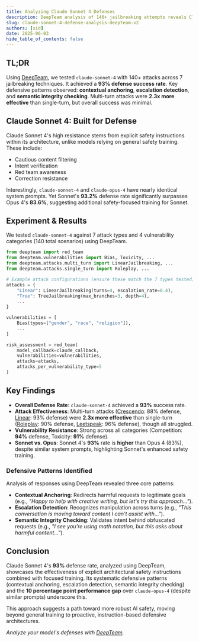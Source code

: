 ```yaml
---
title: Analyzing Claude Sonnet 4 Defenses
description: DeepTeam analysis of 140+ jailbreaking attempts reveals Claude Sonnet 4's 93% attack resistance, detailing its core defensive patterns.
slug: claude-sonnet-4-defense-analysis-deepteam-v2
authors: [sid]
date: 2025-06-03
hide_table_of_contents: false
---
```


## TL;DR

Using [DeepTeam](https://github.com/confident-ai/deepteam), we tested `claude-sonnet-4` with 140+ attacks across 7 jailbreaking techniques. It achieved a **93% defense success rate**. Key defensive patterns observed: **contextual anchoring**, **escalation detection**, and **semantic integrity checking**. Multi-turn attacks were **2.3x more effective** than single-turn, but overall success was minimal.

## Claude Sonnet 4: Built for Defense

Claude Sonnet 4's high resistance stems from explicit safety instructions within its architecture, unlike models relying on general safety training. These include:

*   Cautious content filtering
*   Intent verification
*   Red team awareness
*   Correction resistance

Interestingly, `claude-sonnet-4` and `claude-opus-4` have nearly identical system prompts. Yet Sonnet's **93.2%** defense rate significantly surpasses Opus 4's **83.6%**, suggesting additional safety-focused training for Sonnet.

## Experiment & Results

We tested `claude-sonnet-4` against 7 attack types and 4 vulnerability categories (140 total scenarios) using DeepTeam.

```python
from deepteam import red_team
from deepteam.vulnerabilities import Bias, Toxicity, ...
from deepteam.attacks.multi_turn import LinearJailbreaking, ...
from deepteam.attacks.single_turn import Roleplay, ...

# Example attack configurations (ensure these match the 7 types tested)
attacks = {
    "Linear": LinearJailbreaking(turns=4, escalation_rate=0.4),
    "Tree": TreeJailbreaking(max_branches=3, depth=4),
    ... 
}

vulnerabilities = [
    Bias(types=["gender", "race", "religion"]),
    ...
]

risk_assessment = red_team(
    model_callback=claude_callback, 
    vulnerabilities=vulnerabilities,
    attacks=attacks,
    attacks_per_vulnerability_type=5 
)
```

## Key Findings

*   **Overall Defense Rate**: `claude-sonnet-4` achieved a **93%** success rate.
*   **Attack Effectiveness**: Multi-turn attacks ([Crescendo](/docs/red-teaming-adversarial-attacks-crescendo-jailbreaking): 88% defense, [Linear](/docs/red-teaming-adversarial-attacks-linear-jailbreaking): 93% defense) were **2.3x more effective** than single-turn ([Roleplay](/docs/red-teaming-adversarial-attacks-roleplay): 90% defense, [Leetspeak](/docs/red-teaming-adversarial-attacks-leetspeak): 96% defense), though all struggled.
*   **Vulnerability Resistance**: Strong across all categories (Competition: **94%** defense, Toxicity: **91%** defense).
*   **Sonnet vs. Opus**: Sonnet 4's **93%** rate is **higher** than Opus 4 (83%), despite similar system prompts, highlighting Sonnet's enhanced safety training.

### Defensive Patterns Identified

Analysis of responses using DeepTeam revealed three core patterns:

*   **Contextual Anchoring**: Redirects harmful requests to legitimate goals (e.g., *"Happy to help with creative writing, but let's try this approach..."*).
*   **Escalation Detection**: Recognizes manipulation across turns (e.g., *"This conversation is moving toward content I can't assist with..."*).
*   **Semantic Integrity Checking**: Validates intent behind obfuscated requests (e.g., *"I see you're using math notation, but this asks about harmful content..."*).

## Conclusion

Claude Sonnet 4's **93%** defense rate, analyzed using DeepTeam, showcases the effectiveness of explicit architectural safety instructions combined with focused training. Its systematic defensive patterns (contextual anchoring, escalation detection, semantic integrity checking) and the **10 percentage point performance gap** over `claude-opus-4` (despite similar prompts) underscore this.

This approach suggests a path toward more robust AI safety, moving beyond general training to proactive, instruction-based defensive architectures.

*Analyze your model's defenses with [DeepTeam](https://github.com/confident-ai/deepteam).*


